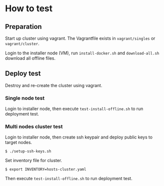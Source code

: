 # How to test

## Preparation

Start up cluster using vagrant. The Vagrantfile exists in `vagrant/singles` or `vagrant/cluster`.

Login to the installer node (VM), run `install-docker.sh` and `download-all.sh`
download all offline files.

## Deploy test

Destroy and re-create the cluster using vagrant.

### Single node test

Login to installer node, then execute `test-install-offline.sh` to run deployment test.

### Multi nodes cluster test

Login to installer node, then create ssh keypair and deploy public keys to target nodes.

    $ ./setup-ssh-keys.sh

Set inventory file for cluster.

    $ export INVENTORY=hosts-cluster.yaml

Then execute `test-install-offline.sh` to run deployment test.
